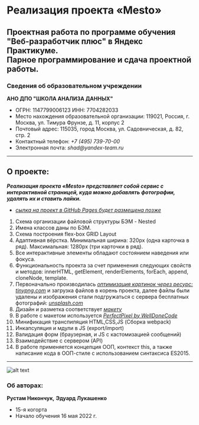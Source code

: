 # Реализация проекта «Mesto»
Проектная работа по программе обучения "Веб-разработчик плюс" в Яндекс Практикуме.    
Парное программирование и сдача проектной работы.
---
### Сведения об образовательном учреждении

**АНО ДПО "ШКОЛА АНАЛИЗА ДАННЫХ"**
* ОГРН: 1147799006123 ИНН: 7704282033
* Место нахождения образовательной организации: 119021, Россия, г. Москва, ул. Тимура Фрунзе, д. 11, корпус 2
* Почтовый адрес: 115035, город Москва, ул. Садовническая, д. 82, стр. 2
* Контактный телефон: _+7 (495) 739-70-00_
* Электронная почта: _shad@yandex-team.ru_

---

## О проекте:

**_Реализация проекта «Mesto» представляет собой сервис с интерактивной страницей, куда можно добавлять фотографии, удалять их и ставить лайки._**

- _[сылка на проект в GitHub Pages будет размещена позже]()_

1. Схема организации файловой структуры БЭМ - Nested
2. Имена классов даны по БЭМ.
3. Схема построения flex-box GRID Layout
4. Адаптивная вёрстка. Минимальная ширина: 320px (одна карточка в ряд). Максимальная: 1280px (три карточки в ряд).
5. Все интерактивные элементы обладают состоянием наведения или фокуса.
6. Функциональность проекта за счет применения следующих свойств и методов: innerHTML, getElement, renderElements, forEach, append, cloneNode, template.
7. Первоначально производилась _[оптимизация картинок через ресурс: _tinypng.com_](https://tinypng.com/)_ и загрузка файлов в корень проекта, далее файлы были удалены и изображения стали подгружаться с сервера бесплатных фотографий: _[_unsplash.com_](https://unsplash.com/)_
8. Дизайн и разметка соответствует _[макету](https://www.figma.com/file/2cn9N9jSkmxD84oJik7xL7/JavaScript.-Sprint-4?node-id=0%3A1)_
9. В работе с макетом используется _[PerfectPixel by WellDoneCode](https://www.welldonecode.com/perfectpixel/)_
10. Mинификация транспиляция HTML,CSS,JS (Сборка webpack)
11. Инкапсуляция и мдули в JS (export/import)
12. Валидация форм (браузерная, и JS  с кастомизацией сообщений)
13. Взаимодействие с сервером (API)
14. В работе применяется концепция ООП, контекст this, а также написание кода в ООП-стиле с использованием синтаксиса ES2015.




---
![alt text](https://yastatic.net/q/logoaas/v2/Яндекс.svg?circle=black&color=000&first=white "Logo")
### Об авторах:

**Рустам Никончук,** **Эдуард Лукашенко**
* 15-я когорта
* Начало обучения 16 мая 2022 г.
